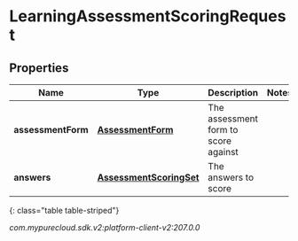 # LearningAssessmentScoringRequest


## Properties

| Name | Type | Description | Notes |
| ------------ | ------------- | ------------- | ------------- |
| **assessmentForm** | [**AssessmentForm**](AssessmentForm) | The assessment form to score against |  |
| **answers** | [**AssessmentScoringSet**](AssessmentScoringSet) | The answers to score |  |
{: class="table table-striped"}




_com.mypurecloud.sdk.v2:platform-client-v2:207.0.0_
